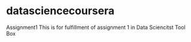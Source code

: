 datasciencecoursera
===================

Assignment1
This is for fulfillment of assignment 1 in Data Sciencitst Tool Box

